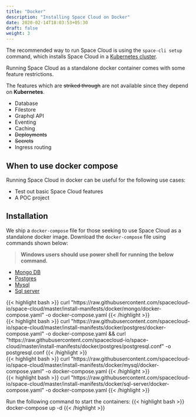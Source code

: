 ```yaml
---
title: "Docker"
description: "Installing Space Cloud on Docker"
date: 2020-02-14T18:03:53+05:30
draft: false
weight: 3
---
```


The recommended way to run Space Cloud is using the `space-cli setup` command, which installs Space Cloud in a [Kubernetes cluster](/install/kubernetes/).

Running Space Cloud as a standalone docker container comes with some feature restrictions. 


The features which are ~~striked through~~ are not available since they depend on **Kubernetes**.

- Database
- Filestore
- Graphql API
- Eventing
- Caching
- ~~Deployments~~
- ~~Secrets~~
- Ingress routing


## When to use docker compose
Running Space Cloud in docker can be useful for the following use cases:
- Test out basic Space Cloud features
- A POC project

## Installation
We ship a `docker-compose` file for those seeking to use Space Cloud as a standalone docker image. Download the `docker-compose` file using commands shown below:

> **Windows users should use power shell for running the below command.**


<div class="row tabs-wrapper">
  <div class="col s12" style="padding:0">
    <ul class="tabs">
      <li class="tab col s2"><a class="active" href="#mongo">Mongo DB</a></li>
      <li class="tab col s2"><a href="#postgres">Postgres</a></li>
      <li class="tab col s2"><a href="#mysql">Mysql</a></li>
      <li class="tab col s2"><a href="#sql-server">Sql server</a></li>
    </ul>
  </div>

  <div id="mongo" class="col s12" style="padding:0">
{{< highlight bash >}}
curl "https://raw.githubusercontent.com/spacecloud-io/space-cloud/master/install-manifests/docker/mongo/docker-compose.yaml" -o docker-compose.yaml
{{< /highlight >}}
  </div>

  <div id="postgres" class="col s12" style="padding:0">
{{< highlight bash >}}
curl "https://raw.githubusercontent.com/spacecloud-io/space-cloud/master/install-manifests/docker/postgres/docker-compose.yaml" -o docker-compose.yaml && curl "https://raw.githubusercontent.com/spacecloud-io/space-cloud/master/install-manifests/docker/postgres/postgresql.conf" -o postgresql.conf
{{< /highlight >}}
  </div>

  <div id="mysql" class="col s12" style="padding:0">
{{< highlight bash >}}
curl "https://raw.githubusercontent.com/spacecloud-io/space-cloud/master/install-manifests/docker/mysql/docker-compose.yaml" -o docker-compose.yaml
{{< /highlight >}}
  </div>

  <div id="sql-server" class="col s12" style="padding:0">
{{< highlight bash >}}
curl "https://raw.githubusercontent.com/spacecloud-io/space-cloud/master/install-manifests/docker/sql-server/docker-compose.yaml" -o docker-compose.yaml
{{< /highlight >}}
  </div>
</div>

Run the following command to start the containers:
{{< highlight bash >}}
docker-compose up -d
{{< /highlight >}}
